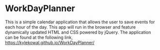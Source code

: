# WorkDayPlanner
This is a simple calendar application that allows the user to save events for each hour of the day.
This app will run in the browser and feature dynamically updated HTML and CSS powered by jQuery.
The application can be found at the following link,
https://kylekowal.github.io/WorkDayPlanner/